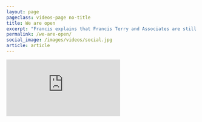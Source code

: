 ```yaml
---
layout: page
pageclass: videos-page no-title
title: We are open
excerpt: "Francis explains that Francis Terry and Associates are still active and available during the COVID-19 lockdown."
permalink: /we-are-open/
social_image: /images/videos/social.jpg
article: article
---
```


<div class="videoWrapper">
	<iframe src="https://www.youtube.com/embed/RUBSsMnysjA" frameborder="0" allow="autoplay; encrypted-media" allowfullscreen alt="Francis explains that Francis Terry and Associates are still active and available during the COVID-19 lockdown."></iframe>
</div>